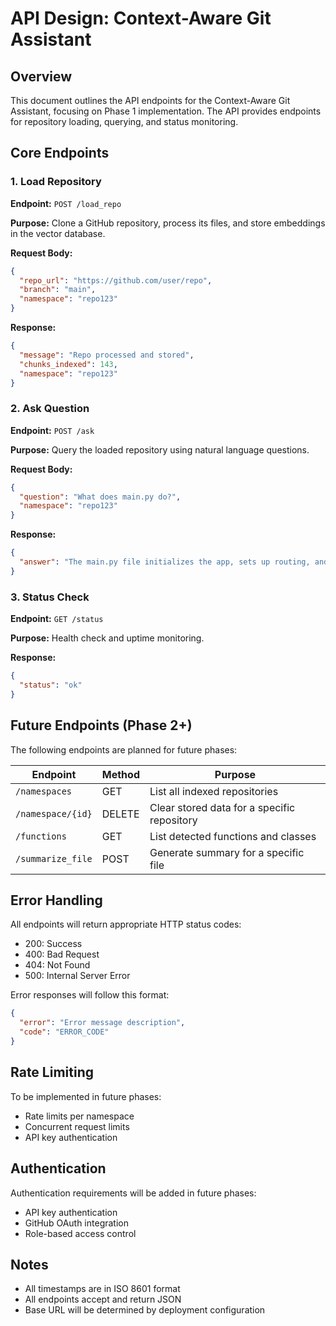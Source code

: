 # API Design: Context-Aware Git Assistant

## Overview
This document outlines the API endpoints for the Context-Aware Git Assistant, focusing on Phase 1 implementation. The API provides endpoints for repository loading, querying, and status monitoring.

## Core Endpoints

### 1. Load Repository
**Endpoint:** `POST /load_repo`

**Purpose:** Clone a GitHub repository, process its files, and store embeddings in the vector database.

**Request Body:**
```json
{
  "repo_url": "https://github.com/user/repo",
  "branch": "main",
  "namespace": "repo123"
}
```

**Response:**
```json
{
  "message": "Repo processed and stored",
  "chunks_indexed": 143,
  "namespace": "repo123"
}
```

### 2. Ask Question
**Endpoint:** `POST /ask`

**Purpose:** Query the loaded repository using natural language questions.

**Request Body:**
```json
{
  "question": "What does main.py do?",
  "namespace": "repo123"
}
```

**Response:**
```json
{
  "answer": "The main.py file initializes the app, sets up routing, and starts the server."
}
```

### 3. Status Check
**Endpoint:** `GET /status`

**Purpose:** Health check and uptime monitoring.

**Response:**
```json
{
  "status": "ok"
}
```

## Future Endpoints (Phase 2+)

The following endpoints are planned for future phases:

| Endpoint | Method | Purpose |
|----------|--------|----------|
| `/namespaces` | GET | List all indexed repositories |
| `/namespace/{id}` | DELETE | Clear stored data for a specific repository |
| `/functions` | GET | List detected functions and classes |
| `/summarize_file` | POST | Generate summary for a specific file |

## Error Handling

All endpoints will return appropriate HTTP status codes:
- 200: Success
- 400: Bad Request
- 404: Not Found
- 500: Internal Server Error

Error responses will follow this format:
```json
{
  "error": "Error message description",
  "code": "ERROR_CODE"
}
```

## Rate Limiting

To be implemented in future phases:
- Rate limits per namespace
- Concurrent request limits
- API key authentication

## Authentication

Authentication requirements will be added in future phases:
- API key authentication
- GitHub OAuth integration
- Role-based access control

## Notes
- All timestamps are in ISO 8601 format
- All endpoints accept and return JSON
- Base URL will be determined by deployment configuration 